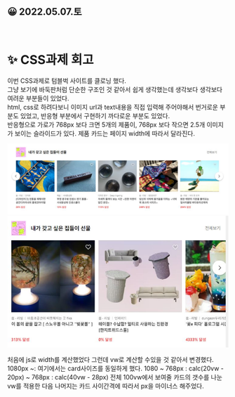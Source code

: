 ## 😀 2022.05.07.토

<br/>

# ✨ CSS과제 회고

이번 CSS과제로 텀블벅 사이트를 클로닝 했다.  
그냥 보기에 바둑판처럼 단순한 구조인 것 같아서 쉽게 생각했는데 생각보다 생각보다 여려운 부분들이 있었다.  
html, css로 하려다보니 이미지 url과 text내용을 직접 입력해 주어야해서 번거로운 부분도 있었고, 반응형 부분에서 구현하기 까다로운 부분도 있었다.  
반응형으로 가로가 768px 보다 크면 5개의 제품이, 768px 보다 작으면 2.5개 이미지가 보이는 슬라이드가 있다. 제품 카드는 페이지 width에 따라서 달라진다. 

![슬라이드](../../images/2022/05/07.jpg)
![슬라이드](../../images/2022/05/07_2.jpg)

처음에 js로 width를 계산했었다 그런데 vw로 계산할 수있을 것 같아서 변경했다.  
1080px ~: 여기에서는 card사이즈를 동일하게 했다. 
1080 ~ 768px : calc(20vw - 20px)
~ 768px : calc(40vw - 28px)
전체 100vw에서 보여줄 카드의 갯수를 나눈vw를 적용한 다음 나머지는 카드 사이간격에 따라서 px을 마이너스 해주었다.  

